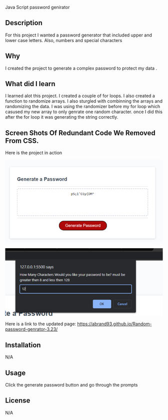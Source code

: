 Java Script password genirator 

## Description
For this project I wanted a password generator that included upper and lower case letters. Also, numbers and special characters


## Why
I created the project to generate a complex password to protect my data .

## What did I learn 
I learned alot this project. I created a couple of for loops. I also created a function to randomize arrays. 
I also sturgled with combinning the arrays and randomizing the data. I was using the randomizer before my for loop which casused my new array to only genrate one random character. once I did this after the for loop it was generating the string correctly.

## Screen Shots Of Redundant Code We Removed From CSS. 
Here is the project in action 

![alt css before](/Screenshot%202023-03-23%20161122.png)


![alt css after](/Screenshot%202023-03-23%20161229.png)

Here is a link to the updated page:  https://abrand93.github.io/Random-password-genrator-3.23/


## Installation



N/A



## Usage



Click the generate password button and go through the prompts


## License



N/A



